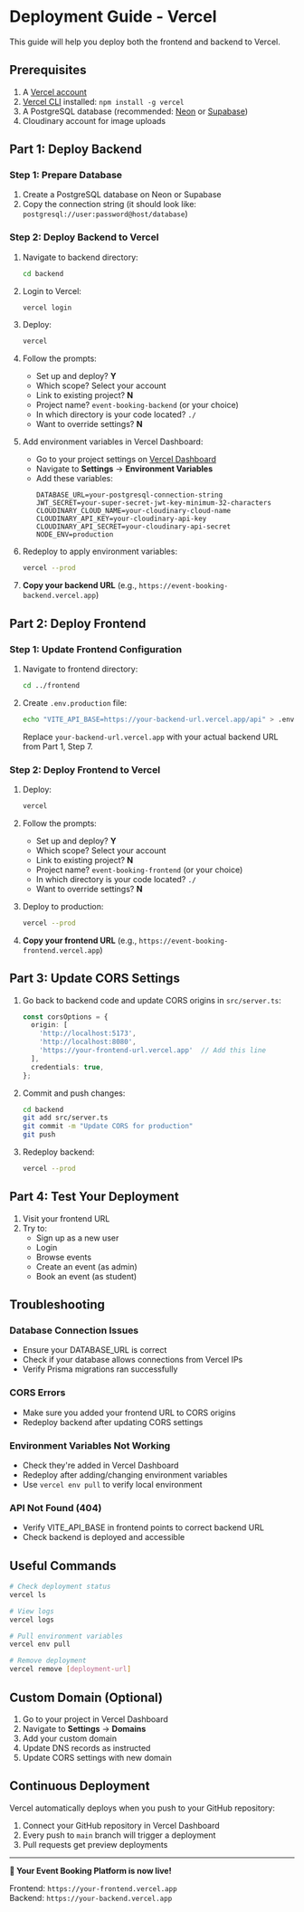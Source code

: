# Deployment Guide - Vercel

This guide will help you deploy both the frontend and backend to Vercel.

## Prerequisites

1. A [Vercel account](https://vercel.com/signup)
2. [Vercel CLI](https://vercel.com/docs/cli) installed: `npm install -g vercel`
3. A PostgreSQL database (recommended: [Neon](https://neon.tech) or [Supabase](https://supabase.com))
4. Cloudinary account for image uploads

## Part 1: Deploy Backend

### Step 1: Prepare Database

1. Create a PostgreSQL database on Neon or Supabase
2. Copy the connection string (it should look like: `postgresql://user:password@host/database`)

### Step 2: Deploy Backend to Vercel

1. Navigate to backend directory:
   ```bash
   cd backend
   ```

2. Login to Vercel:
   ```bash
   vercel login
   ```

3. Deploy:
   ```bash
   vercel
   ```

4. Follow the prompts:
   - Set up and deploy? **Y**
   - Which scope? Select your account
   - Link to existing project? **N**
   - Project name? `event-booking-backend` (or your choice)
   - In which directory is your code located? `./`
   - Want to override settings? **N**

5. Add environment variables in Vercel Dashboard:
   - Go to your project settings on [Vercel Dashboard](https://vercel.com/dashboard)
   - Navigate to **Settings** → **Environment Variables**
   - Add these variables:
     ```
     DATABASE_URL=your-postgresql-connection-string
     JWT_SECRET=your-super-secret-jwt-key-minimum-32-characters
     CLOUDINARY_CLOUD_NAME=your-cloudinary-cloud-name
     CLOUDINARY_API_KEY=your-cloudinary-api-key
     CLOUDINARY_API_SECRET=your-cloudinary-api-secret
     NODE_ENV=production
     ```

6. Redeploy to apply environment variables:
   ```bash
   vercel --prod
   ```

7. **Copy your backend URL** (e.g., `https://event-booking-backend.vercel.app`)

## Part 2: Deploy Frontend

### Step 1: Update Frontend Configuration

1. Navigate to frontend directory:
   ```bash
   cd ../frontend
   ```

2. Create `.env.production` file:
   ```bash
   echo "VITE_API_BASE=https://your-backend-url.vercel.app/api" > .env.production
   ```
   Replace `your-backend-url.vercel.app` with your actual backend URL from Part 1, Step 7.

### Step 2: Deploy Frontend to Vercel

1. Deploy:
   ```bash
   vercel
   ```

2. Follow the prompts:
   - Set up and deploy? **Y**
   - Which scope? Select your account
   - Link to existing project? **N**
   - Project name? `event-booking-frontend` (or your choice)
   - In which directory is your code located? `./`
   - Want to override settings? **N**

3. Deploy to production:
   ```bash
   vercel --prod
   ```

4. **Copy your frontend URL** (e.g., `https://event-booking-frontend.vercel.app`)

## Part 3: Update CORS Settings

1. Go back to backend code and update CORS origins in `src/server.ts`:
   ```typescript
   const corsOptions = {
     origin: [
       'http://localhost:5173',
       'http://localhost:8080',
       'https://your-frontend-url.vercel.app'  // Add this line
     ],
     credentials: true,
   };
   ```

2. Commit and push changes:
   ```bash
   cd backend
   git add src/server.ts
   git commit -m "Update CORS for production"
   git push
   ```

3. Redeploy backend:
   ```bash
   vercel --prod
   ```

## Part 4: Test Your Deployment

1. Visit your frontend URL
2. Try to:
   - Sign up as a new user
   - Login
   - Browse events
   - Create an event (as admin)
   - Book an event (as student)

## Troubleshooting

### Database Connection Issues
- Ensure your DATABASE_URL is correct
- Check if your database allows connections from Vercel IPs
- Verify Prisma migrations ran successfully

### CORS Errors
- Make sure you added your frontend URL to CORS origins
- Redeploy backend after updating CORS settings

### Environment Variables Not Working
- Check they're added in Vercel Dashboard
- Redeploy after adding/changing environment variables
- Use `vercel env pull` to verify local environment

### API Not Found (404)
- Verify VITE_API_BASE in frontend points to correct backend URL
- Check backend is deployed and accessible

## Useful Commands

```bash
# Check deployment status
vercel ls

# View logs
vercel logs

# Pull environment variables
vercel env pull

# Remove deployment
vercel remove [deployment-url]
```

## Custom Domain (Optional)

1. Go to your project in Vercel Dashboard
2. Navigate to **Settings** → **Domains**
3. Add your custom domain
4. Update DNS records as instructed
5. Update CORS settings with new domain

## Continuous Deployment

Vercel automatically deploys when you push to your GitHub repository:

1. Connect your GitHub repository in Vercel Dashboard
2. Every push to `main` branch will trigger a deployment
3. Pull requests get preview deployments

---

**🎉 Your Event Booking Platform is now live!**

Frontend: `https://your-frontend.vercel.app`  
Backend: `https://your-backend.vercel.app`
